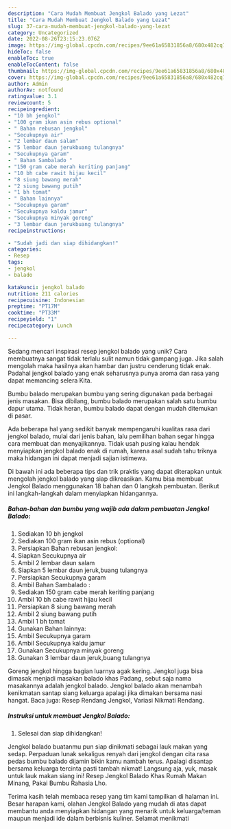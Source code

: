 ```yaml
---
description: "Cara Mudah Membuat Jengkol Balado yang Lezat"
title: "Cara Mudah Membuat Jengkol Balado yang Lezat"
slug: 37-cara-mudah-membuat-jengkol-balado-yang-lezat
category: Uncategorized
date: 2022-08-26T23:15:23.076Z
image: https://img-global.cpcdn.com/recipes/9ee61a65831856a8/680x482cq70/jengkol-balado-foto-resep-utama.jpg
hideToc: false
enableToc: true
enableTocContent: false
thumbnail: https://img-global.cpcdn.com/recipes/9ee61a65831856a8/680x482cq70/jengkol-balado-foto-resep-utama.jpg
cover: https://img-global.cpcdn.com/recipes/9ee61a65831856a8/680x482cq70/jengkol-balado-foto-resep-utama.jpg
author: Admin
authorAv: notfound
ratingvalue: 3.1
reviewcount: 5
recipeingredient:
- "10 bh jengkol"
- "100 gram ikan asin rebus optional"
- " Bahan rebusan jengkol"
- "Secukupnya air"
- "2 lembar daun salam"
- "5 lembar daun jerukbuang tulangnya"
- "Secukupnya garam"
- " Bahan Sambalado "
- "150 gram cabe merah keriting panjang"
- "10 bh cabe rawit hijau kecil"
- "8 siung bawang merah"
- "2 siung bawang putih"
- "1 bh tomat"
- " Bahan lainnya"
- "Secukupnya garam"
- "Secukupnya kaldu jamur"
- "Secukupnya minyak goreng"
- "3 lembar daun jerukbuang tulangnya"
recipeinstructions:

- "Sudah jadi dan siap dihidangkan!"
categories:
- Resep
tags:
- jengkol
- balado

katakunci: jengkol balado 
nutrition: 211 calories
recipecuisine: Indonesian
preptime: "PT17M"
cooktime: "PT33M"
recipeyield: "1"
recipecategory: Lunch

---
```





Sedang mencari inspirasi resep jengkol balado yang unik? Cara membuatnya sangat tidak terlalu sulit namun tidak gampang juga. Jika salah mengolah maka hasilnya akan hambar dan justru cenderung tidak enak. Padahal jengkol balado yang enak seharusnya punya aroma dan rasa yang dapat memancing selera Kita.





Bumbu balado merupakan bumbu yang sering digunakan pada berbagai jenis masakan. Bisa dibilang, bumbu balado merupakan salah satu bumbu dapur utama. Tidak heran, bumbu balado dapat dengan mudah ditemukan di pasar.

Ada beberapa hal yang sedikit banyak mempengaruhi kualitas rasa dari jengkol balado, mulai dari jenis bahan, lalu pemilihan bahan segar hingga cara membuat dan menyajikannya. Tidak usah pusing kalau hendak menyiapkan jengkol balado enak di rumah, karena asal sudah tahu triknya maka hidangan ini dapat menjadi sajian istimewa.






Di bawah ini ada beberapa tips dan trik praktis yang dapat diterapkan untuk mengolah jengkol balado yang siap dikreasikan. Kamu bisa membuat Jengkol Balado menggunakan 18 bahan dan 0 langkah pembuatan. Berikut ini langkah-langkah dalam menyiapkan hidangannya.

<!--inarticleads1-->

##### Bahan-bahan dan bumbu yang wajib ada dalam pembuatan Jengkol Balado:

1. Sediakan 10 bh jengkol
1. Sediakan 100 gram ikan asin rebus (optional)
1. Persiapkan  Bahan rebusan jengkol:
1. Siapkan Secukupnya air
1. Ambil 2 lembar daun salam
1. Siapkan 5 lembar daun jeruk,buang tulangnya
1. Persiapkan Secukupnya garam
1. Ambil  Bahan Sambalado :
1. Sediakan 150 gram cabe merah keriting panjang
1. Ambil 10 bh cabe rawit hijau kecil
1. Persiapkan 8 siung bawang merah
1. Ambil 2 siung bawang putih
1. Ambil 1 bh tomat
1. Gunakan  Bahan lainnya:
1. Ambil Secukupnya garam
1. Ambil Secukupnya kaldu jamur
1. Gunakan Secukupnya minyak goreng
1. Gunakan 3 lembar daun jeruk,buang tulangnya


Goreng jengkol hingga bagian luarnya agak kering. Jengkol juga bisa dimasak menjadi masakan balado khas Padang, sebut saja nama masakannya adalah jengkol balado. Jengkol balado akan menambah kenikmatan santap siang keluarga apalagi jika dimakan bersama nasi hangat. Baca juga: Resep Rendang Jengkol, Variasi Nikmati Rendang. 

<!--inarticleads2-->

##### Instruksi untuk membuat Jengkol Balado:


1. Selesai dan siap dihidangkan!

Jengkol balado buatanmu pun siap dinikmati sebagai lauk makan yang sedap. Perpaduan lunak sekaligus renyah dari jengkol dengan cita rasa pedas bumbu balado dijamin bikin kamu nambah terus. Apalagi disantap bersama keluarga tercinta pasti tambah nikmat! Langsung aja, yuk, masak untuk lauk makan siang ini! Resep Jengkol Balado Khas Rumah Makan Minang, Pakai Bumbu Rahasia Lho. 

Terima kasih telah membaca resep yang tim kami tampilkan di halaman ini. Besar harapan kami, olahan Jengkol Balado yang mudah di atas dapat membantu anda menyiapkan hidangan yang menarik untuk keluarga/teman maupun menjadi ide dalam berbisnis kuliner. Selamat menikmati

